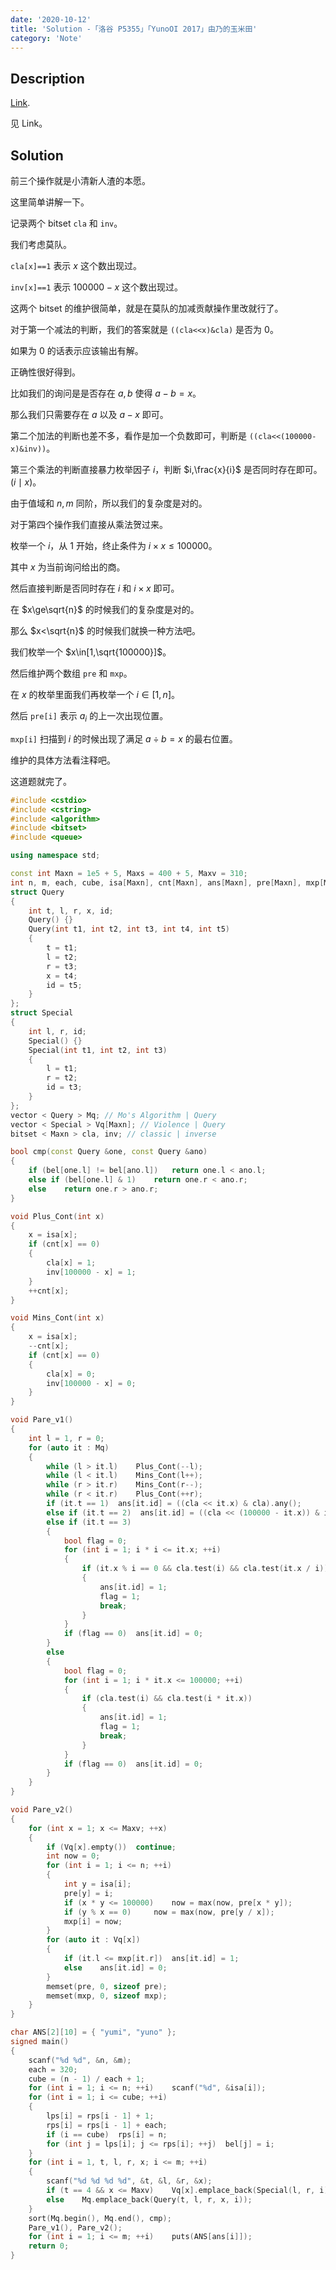 ```yaml
---
date: '2020-10-12'
title: 'Solution -「洛谷 P5355」「YunoOI 2017」由乃的玉米田'
category: 'Note'
---
```


## Description

[Link](https://www.luogu.com.cn/problem/P5355).

见 Link。

## Solution

前三个操作就是小清新人渣的本愿。

这里简单讲解一下。

记录两个 bitset `cla` 和 `inv`。

我们考虑莫队。

`cla[x]==1` 表示 $x$ 这个数出现过。

`inv[x]==1` 表示 $100000-x$ 这个数出现过。

这两个 bitset 的维护很简单，就是在莫队的加减贡献操作里改就行了。

对于第一个减法的判断，我们的答案就是 `((cla<<x)&cla)` 是否为 0。

如果为 0 的话表示应该输出有解。

正确性很好得到。

比如我们的询问是是否存在 $a,b$ 使得 $a-b=x$。

那么我们只需要存在 $a$ 以及 $a-x$ 即可。

第二个加法的判断也差不多，看作是加一个负数即可，判断是 `((cla<<(100000-x)&inv))`。

第三个乘法的判断直接暴力枚举因子 $i$，判断 $i,\frac{x}{i}$ 是否同时存在即可。($i\mid x$)。

由于值域和 $n,m$ 同阶，所以我们的复杂度是对的。

对于第四个操作我们直接从乘法贺过来。

枚举一个 $i$，从 1 开始，终止条件为 $i\times x\le100000$。

其中 $x$ 为当前询问给出的商。

然后直接判断是否同时存在 $i$ 和 $i\times x$ 即可。

在 $x\ge\sqrt{n}$ 的时候我们的复杂度是对的。

那么 $x<\sqrt{n}$ 的时候我们就换一种方法吧。

我们枚举一个 $x\in[1,\sqrt{100000}]$。

然后维护两个数组 `pre` 和 `mxp`。

在 $x$ 的枚举里面我们再枚举一个 $i\in[1,n]$。

然后 `pre[i]` 表示 $a_{i}$ 的上一次出现位置。

`mxp[i]` 扫描到 $i$ 的时候出现了满足 $a\div b=x$ 的最右位置。

维护的具体方法看注释吧。

这道题就完了。

```cpp
#include <cstdio>
#include <cstring>
#include <algorithm>
#include <bitset>
#include <queue>

using namespace std;

const int Maxn = 1e5 + 5, Maxs = 400 + 5, Maxv = 310;
int n, m, each, cube, isa[Maxn], cnt[Maxn], ans[Maxn], pre[Maxn], mxp[Maxn], bel[Maxn], lps[Maxs], rps[Maxs];
struct Query
{
	int t, l, r, x, id;
	Query() {}
	Query(int t1, int t2, int t3, int t4, int t5)
	{
		t = t1;
		l = t2;
		r = t3;
		x = t4;
		id = t5;
	}
};
struct Special
{
	int l, r, id;
	Special() {}
	Special(int t1, int t2, int t3)
	{
		l = t1;
		r = t2;
		id = t3;
	}
};
vector < Query > Mq; // Mo's Algorithm | Query
vector < Special > Vq[Maxn]; // Violence | Query
bitset < Maxn > cla, inv; // classic | inverse

bool cmp(const Query &one, const Query &ano)
{
	if (bel[one.l] != bel[ano.l])   return one.l < ano.l;
	else if (bel[one.l] & 1)    return one.r < ano.r;
	else    return one.r > ano.r;
}

void Plus_Cont(int x)
{
	x = isa[x];
	if (cnt[x] == 0)
	{
		cla[x] = 1;
		inv[100000 - x] = 1;
	}
	++cnt[x];
}

void Mins_Cont(int x)
{
	x = isa[x];
	--cnt[x];
	if (cnt[x] == 0)
	{
		cla[x] = 0;
		inv[100000 - x] = 0;
	}
}

void Pare_v1()
{
	int l = 1, r = 0;
	for (auto it : Mq)
	{
		while (l > it.l)	Plus_Cont(--l);
		while (l < it.l)	Mins_Cont(l++);
		while (r > it.r)	Mins_Cont(r--);
		while (r < it.r)	Plus_Cont(++r);
		if (it.t == 1)  ans[it.id] = ((cla << it.x) & cla).any();
		else if (it.t == 2)  ans[it.id] = ((cla << (100000 - it.x)) & inv).any();
		else if (it.t == 3)
		{
			bool flag = 0;
			for (int i = 1; i * i <= it.x; ++i)
			{
				if (it.x % i == 0 && cla.test(i) && cla.test(it.x / i))
				{
					ans[it.id] = 1;
					flag = 1;
					break;
				}
			}
			if (flag == 0)  ans[it.id] = 0;
		}
		else
		{
			bool flag = 0;
			for (int i = 1; i * it.x <= 100000; ++i)
			{
				if (cla.test(i) && cla.test(i * it.x))
				{
					ans[it.id] = 1;
					flag = 1;
					break;
				}
			}
			if (flag == 0)	ans[it.id] = 0;
		}
	}
}

void Pare_v2()
{
	for (int x = 1; x <= Maxv; ++x)
	{
		if (Vq[x].empty())	continue;
		int now = 0;
		for (int i = 1; i <= n; ++i)
		{
			int y = isa[i];
			pre[y] = i;
			if (x * y <= 100000)	now = max(now, pre[x * y]);
			if (y % x == 0) 	now = max(now, pre[y / x]);
			mxp[i] = now;
		}
		for (auto it : Vq[x])
		{
			if (it.l <= mxp[it.r])	ans[it.id] = 1;
			else	ans[it.id] = 0; 
		}
		memset(pre, 0, sizeof pre);
		memset(mxp, 0, sizeof mxp);
	}
}

char ANS[2][10] = { "yumi", "yuno" };
signed main()
{
	scanf("%d %d", &n, &m);
	each = 320;
	cube = (n - 1) / each + 1;
	for (int i = 1; i <= n; ++i)	scanf("%d", &isa[i]);
	for (int i = 1; i <= cube; ++i)
	{
		lps[i] = rps[i - 1] + 1;
		rps[i] = rps[i - 1] + each;
		if (i == cube) 	rps[i] = n;
		for (int j = lps[i]; j <= rps[i]; ++j)  bel[j] = i;
	}
	for (int i = 1, t, l, r, x; i <= m; ++i)
	{
		scanf("%d %d %d %d", &t, &l, &r, &x);
		if (t == 4 && x <= Maxv)    Vq[x].emplace_back(Special(l, r, i));
		else    Mq.emplace_back(Query(t, l, r, x, i));
	}
	sort(Mq.begin(), Mq.end(), cmp);
	Pare_v1(), Pare_v2();
	for (int i = 1; i <= m; ++i)    puts(ANS[ans[i]]);
	return 0;
}
```